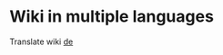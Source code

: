 # Wiki in multiple languages
Translate wiki
[de](https://github.com/klmhsb42/wiki-translate/blob/main/de/index.md)
